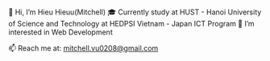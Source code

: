 👋 Hi, I’m Hieu Hieuu(Mitchell)
🎓 Currently study at HUST - Hanoi University of Science and Technology
                   at HEDPSI Vietnam - Japan ICT Program
👀 I’m interested in Web Development

📫 Reach me at: mitchell.vu0208@gmail.com
